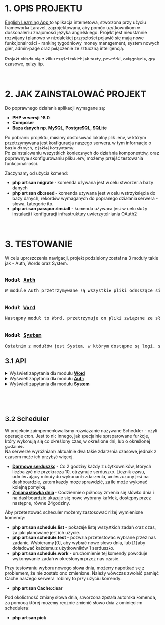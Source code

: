 <h1>1. OPIS PROJEKTU</h1>
    <a title="Podgląd aplikacji" href="http://www.english-language-app.pl/">English Learning App </a>to aplikacja internetowa, stworzona przy użyciu frameworka Laravel, zaprojektowana, aby pomóc użytkownikom w doskonaleniu znajomości języka angielskiego. Projekt jest nieustannie rozwijany i planowo w niedalekiej przyszłości pojawić się mają nowe funkcjonalności - ranking tygodniowy, money management, system nowych gier, admin-page oraz połączenie ze sztuczną inteligencją.<br><br>
    Projekt składa się z kilku części takich jak testy, powtórki, osiągnięcia, gry czasowe, quizy itp.
<br><br><br>

<h1>2. JAK ZAINSTALOWAĆ PROJEKT</h1>
Do poprawnego działania aplikacji wymagane są:<br>

- <b>PHP w wersji ^8.0<br>
- Composer<br>
- Baza danych np. MySQL, PostgreSQL, SQLite</b><br>


Po pobraniu projektu, musimy dostosować lokalny plik .env, w którym przetrzymywana jest konfiguracja naszego serwera, w tym informacje o bazie danych, z jakiej korzystamy.<br>
Po zainstalowaniu wszystkich koniecznych do działania komponentów, oraz poprawnym skonfigurowaniu pliku .env, możemy przejść testowania funkcjonalności.

Zaczynamy od użycia komend:<br>
- <b>php artisan migrate</b> - komenda używana jest w celu stworzenia bazy danych.
- <b>php artisan db:seed</b> - komenda używana jest w celu wstrzyknięcia do bazy danych, rekordów wymaganych do popranego działania serwera - słowa, kategorie itp.
- <b>php artisan passport:install</b> - komenda używana jest w celu służy instalacji i konfiguracji infrastruktury uwierzytelniania OAuth2
<br><br><br>
<h1>3. TESTOWANIE</h1>
  
W celu uproszczenia nawigacji, projekt podzielony został na 3 moduły takie jak - Auth, Words oraz System.
<pre><h3>Moduł <u>Auth</u></h3>W module Auth przetrzymywane są wszystkie pliki odnoszące się do użytkowników oraz ich danych osobowych.<br>
<h3>Moduł <u>Word</u></h3>Następny moduł to Word, przetrzymuje on pliki związane ze słowami - kategorie, testy, ćwieczenia, a także rodzaje ćwiczen.<br>
<h3>Moduł <u>System</u></h3>Ostatnim z modułów jest System, w którym dostępne są logi, statystyki użytkowników, informacje o aktualiazjach na serwerze, rezultaty gier czasowych, osiągnięcia.</pre>
<h2>3.1 API</h2>

<details>
    <summary>Wyświetl zapytania dla modułu <b><u>Word</u></b></summary>
        <table style="text-align:center;">
            <tr>
                <th style="text-align:center";>Rodzaj</th>
                <th style="text-align:center";>Adres</th>
                <th style="text-align:center";>Wymagane pola</th>
                <th style="text-align:center";>Wymagane ranga</th>
                <th style="text-align:center";>Opis</th>
            </tr>
            <tr>
                <td><span style="color:green ">GET</span></td>
                <td>api/word/dict</td>
                <td>-</td>
                <td>user</td>
                <td>Zapytanie służy do pobierania listy kategorii oraz ilości słów dla każdej z nich</td>
            </tr>
            <tr>
                <td><span style="color:orange ">POST</span></td>
                <td>api/word/dict</td>
                <td><a title="nazwa kategorii jest wymagana. W tym zapytaniu można również wysłać 'Wszystkie kategorie', zwróci to słowa dla wszystkich dostępnych kategorii.">category</a></td>
                <td>user</td>
                <td>Zapytanie służy do pobrania listy słów dla danej kategorii</td>
            </tr>
            <tr>
                <td><span style="color:green ">GET</span></td>
                <td>api/word/word/{nr}</td>
                <td>-</td>
                <td>user</td>
                <td>Zapytanie służy do pobrania informacji o konkretnym słowie. Dostajemy się do niego poprzez podanie w miejscu {nr} indeksu słowa z bazy danych</td>
            </tr>
            <tr>
                <td><span style="color:orange ">POST</span></td>
                <td>api/word/word</td>
                <td><a title="wymagane">category_id</a>, <a title="wymagane, minimalna liczba znaków:1, maksymalna:255">word_en</a>, <a title="wymagane, minimalna liczba znaków:1, maksymalna:255">word_pl</a>, <a title="wymagana, musi odpowiadać wartościom zdefiniowanych poziomów trudności - easy, medium lub hard">difficulty</a></td>
                <td>admin</td>
                <td>Zapytanie służy do dodania nowego słowa do bazy danych</td>
            </tr>
            <tr>
                <td><span style="color:violet ">PATCH</span></td>
                <td>api/word/word/{nr}</td>
                <td><a title="minimalna liczba znaków:1, maksymalna:255">word_en</a>, <a title="minimalna liczba znaków:1, maksymalna:255">word_pl</a>, <a title="musi odpowiadać wartościom zdefiniowanych poziomów trudności - easy, medium lub hard">difficulty</a></td>
                <td>admin</td>
                <td>Zapytanie służy do zaktualizowania istniejącego już słowa w bazie danych.<br> {nr} - indeks słowa w bazie danych</td>
            </tr>
            <tr>
                <td><span style="color:red ">DELETE</span></td>
                <td>api/word/word/{nr}</td>
                <td>-</td>
                <td>admin</td>
                <td>Zapytanie służy do usuwania istniejącego już słowa w bazie danych.<br> {nr} - indeks słowa w bazie danych</td>
            </tr>
            <tr>
                <td><span style="color:green ">GET</span></td>
                <td>api/word/word/wordoftheday</td>
                <td>-</td>
                <td>user</td>
                <td>Zapytanie służy do zwracania wszystkich informacji dotyczących słowa dnia</td>
            </tr>
            <tr>
                <td><span style="color:green ">GET</span></td>
                <td>api/word/repetitions/favourite</td>
                <td>-</td>
                <td>user</td>
                <td>Zapytanie służy do zwracania wszystkich ulubionych słów użytkownika wraz z ich szczegółami</td>
            </tr>
            <tr>
                <td><span style="color:orange ">POST</span></td>
                <td>api/word/word/{nr}/addtofavourite</td>
                <td>-</td>
                <td>user</td>
                <td>Zapytanie służy do dodania słówka przez użytkownika do ulubionych.<br> {nr} - indeks słowa</td>
            </tr>
            <tr>
                <td><span style="color:orange ">POST</span></td>
                <td>api/word/word/{nr}/revokefromfavourite</td>
                <td>-</td>
                <td>user</td>
                <td>Zapytanie służy do usuwania słówka przez użytkownika z jego ulubionych słów.<br> {nr} - indeks słowa</td>
            </tr>
            <tr>
                <td><span style="color:orange ">POST</span></td>
                <td>api/word/word/{nr}/addnote</td>
                <td><a title="obecne, może przyjąć pustą wartość">notes</a></td>
                <td>user</td>
                <td>Zapytanie służy do przypisywania notatek użytkownika do słówka.<br> {nr} - indeks słowa</td>
            </tr>
            <tr>
                <td><span style="color:green ">GET</span></td>
                <td>api/word/repetitions/review</td>
                <td>-</td>
                <td>user</td>
                <td>Zapytanie służy do zwracania wszystkich słów, które użytkownik chce powtarzać (powtórek)</td>
            </tr>
            <tr>
                <td><span style="color:orange ">POST</span></td>
                <td>api/word/word/{nr}/addtoreview</td>
                <td>-</td>
                <td>user</td>
                <td>Zapytanie służy do dodania słówka przez użytkownika do powtórek.<br> {nr} - indeks słowa</td>
            </tr>
            <tr>
                <td><span style="color:orange ">POST</span></td>
                <td>api/word/word/{nr}/revokefromreview</td>
                <td>-</td>
                <td>user</td>
                <td>Zapytanie służy do usuwania słówka przez użytkownika z jego powtórek.<br> {nr} - indeks słowa</td>
            </tr>
            <tr>
                <td><span style="color:orange ">POST</span></td>
                <td>api/word/repetitions/review</td>
                <td><a title="id słowa, które wykonaliśmy[min:1 max:4000, wymagane, musi być liczbą całkowitą]">id</a></td>
                <td>user</td>
                <td>Zapytanie służy do zmiany statusu powtórki na wykonaną</td>
            </tr>
            <tr>
                <td><span style="color:green ">GET</span></td>
                <td>api/word/repetitions/category</td>
                <td><a title="nazwa kategorii jest wymagana oraz taka kategoria musi rzeczywiście istnieć w bazie">category</a></td>
                <td>user</td>
                <td>Zapytanie zwraca listę powtórek dla konkretnie wskazanej kategorii</td>
            </tr>
            <tr>
                <td><span style="color:orange ">POST</span></td>
                <td>api/word/repetitions/refresh</td>
                <td><a title="nazwa kategorii jest wymagana oraz taka kategoria musi rzeczywiście istnieć w bazie">category</a></td>
                <td>user</td>
                <td>Zapytanie zmienia status wykonania powtórki, ładując użytkownikowi do ponownego rozwiązania</td>
            </tr>
            <tr>
                <td><span style="color:green ">GET</span></td>
                <td>api/word/repetitions/categories_list</td>
                <td>-</td>
                <td>user</td>
                <td>Zapytanie zwraca ilość niezrobionych oraz ilość wszystkich dodanych do tej pory powtórek dla każdej z kategorii</td>
            </tr>
            <!-- API DLA KATEGORII -->
            <tr>
                <td><span style="color:green ">GET</span></td>
                <td>api/word/category</td>
                <td>-</td>
                <td>user</td>
                <td>Zapytanie zwraca wszystkie kategorie oraz informacje o nich</td>
            </tr>
            <tr>
                <td><span style="color:green ">GET</span></td>
                <td>api/word/category/{nr}</td>
                <td>-</td>
                <td>user</td>
                <td>Zapytanie zwraca konkretną kategorię oraz informacje o niej</td>
            </tr>
            <tr>
                <td><span style="color:orange ">POST</span></td>
                <td>api/word/category</td>
                <td><a title="nazwa kategorii - jest wymagana, musi zawierać 3 znaki, musi być inna niż wszystkie dodane do tej pory">name</a></td>
                <td>admin</td>
                <td>Zapytanie tworzy nową kategorię</td>
            </tr>
            <tr>
                <td><span style="color:violet ">PATCH</span></td>
                <td>api/word/category/{nr}</td>
                <td><a title="nazwa kategorii - jest wymagana, musi zawierać 3 znaki, musi być inna niż wszystkie dodane do tej pory">name</a></td>
                <td>admin</td>
                <td>Zapytanie aktualizuje wskazana kategorię<br>{nr} - to id kategorii</td>
            </tr>
            <tr>
                <td><span style="color:red ">DELETE</span></td>
                <td>api/word/category/{nr}</td>
                <td>-</td>
                <td>admin</td>
                <td>Zapytanie usuwa wskazana kategorię<br>{nr} - to id kategorii</td>
            </tr>
            <tr>
                <td><span style="color:green ">GET</span></td>
                <td>api/word/test</td>
                <td>-</td>
                <td>user</td>
                <td>Zapytanie pobiera wszystkie testy użytkownika - ich statusy, date wykonania, kategorię oraz trudność</td>
            </tr>
            <tr>
                <td><span style="color:green ">GET</span></td>
                <td>api/word/test/{nr_testu}</td>
                <td>-</td>
                <td>user</td>
                <td>Zapytanie pobiera wszystkie zadania dla testu wskazanego przez użytkownika<br>{nr_testu} - to numer testu z bazy danych [1-63]</td>
            </tr>
            <tr>
                <td><span style="color:green ">GET</span></td>
                <td>api/word/test/{nr_testu}/{nr_zadania}</td>
                <td>-</td>
                <td>user</td>
                <td>Zapytanie pobiera wszystkie szczegóły dla konkretnego zadania, w wybranym przez użytkownika teście<br>{nr_testu} - to numer testu z bazy danych [1-63]<br>{nr_zadania} - numer zadania z bazy danych [1-11]</td>
            </tr>
            <tr>
                <td><span style="color:orange ">POST</span></td>
                <td>api/word/test/{nr_testu}/{nr_zadania}</td>
                <td><a title="Brak specjalnych wymogów. Zła odpowiedź = utrata życia">answer_fill_sentence</a></td>
                <td>user</td>
                <td>Zapytanie wysyła odpowiedź na zadanie typu "uzupełnij lukę"<br>{nr_testu} - to numer testu z bazy danych [1-63]<br>{nr_zadania} - numer zadania z bazy danych [1-11]</td>
            </tr>
            <tr>
                <td><span style="color:orange ">POST</span></td>
                <td>api/word/test/{nr_testu}/{nr_zadania}</td>
                <td><a title="Wymagany fomat to json - tablica obiektów z kluczami word_pl oraz word_en. Każda pomyłka = utrata życia.">pairs</a></td>
                <td>user</td>
                <td>Zapytanie wysyła odpowiedź na zadanie typu "połącz pary"<br>{nr_testu} - to numer testu z bazy danych [1-63]<br>{nr_zadania} - numer zadania z bazy danych [1-11]</td>
            </tr>
            <tr>
                <td><span style="color:orange ">POST</span></td>
                <td>api/word/test/{nr_testu}/{nr_zadania}</td>
                <td><a title="Wymagany fomat to json - tablica stringów. Każda pomyłka = utrata życia.">answer</a></td>
                <td>user</td>
                <td>Zapytanie wysyła odpowiedź na zadanie typu "ułóż układankę"<br>{nr_testu} - to numer testu z bazy danych [1-63]<br>{nr_zadania} - numer zadania z bazy danych [1-11]</td>
            </tr>
        </table>
</details>

<!-- AUTH requests-->
<details>
<summary>Wyświetl zapytania dla modułu <b><u>Auth</u></b></summary>
<table style="text-align:center;">
    <tr>
        <th>Rodzaj</th>
        <th>Adres</th>
        <th>Wymagane pola</th>
        <th>Wymagane ranga</th>
        <th>Opis</th>
    </tr>
    <tr>
        <td><span style="color:orange ">POST</span></td>
        <td>api/auth/login</td>
        <td><a title="wymagane">email</a>, <a title="wymagane">password</a></td>
        <td>-</td>
        <td>Zapytanie służy do zalogowania użytkownika</td>
    </tr>
    <tr>
        <td><span style="color:orange ">POST</span></td>
        <td>api/auth/register</td>
        <td><a title="wymagane, email:rfc">email</a>, <a title="wymagane, 8 znaków, jeden znak specjalny, jedna duża litera">password</a>, <a title="wymagane, imie, nazwisko, data urodzenia">dane użytkownika</a></td>
        <td>-</td>
        <td>Zapytanie służy do rejestracji nowego użytkownika</td>
    </tr>
    <tr>
        <td><span style="color:green ">GET</span></td>
        <td>api/auth/logout</td>
        <td>-</td>
        <td>user</td>
        <td>Zapytanie służy do wylogowania użytkownika</td>
    </tr>
    <tr>
        <td><span style="color:green ">GET</span></td>
        <td>api/auth/user/data/dashboard</td>
        <td>-</td>
        <td>user</td>
        <td>Zapytanie służy do zwracania wszystkich informacji wyświetlanych w dashboardzie</td>
    </tr>
    <tr>
        <td><span style="color:green ">GET</span></td>
        <td>api/auth/user/data/me</td>
        <td>-</td>
        <td>user</td>
        <td>Zapytanie służy do zwracania informacji o użytkowniku</td>
    </tr>
    <tr>
        <td><span style="color: violet">PATCH</span></td>
        <td>api/auth/user/data/change_data</td>
        <td><a title="wymagane">name</a>, <a title="wymagane">surname</a>, <a title="wymagane">birth_date</a></td>
        <td>user</td>
        <td>Zapytanie służy do zmiany danych użytkownika</td>
    </tr>
    <tr>
        <td><span style="color: orange">POST</span></td>
        <td>api/auth/user/data/change_avatar</td>
        <td><a title="wymagane, formaty: jpg, png, gif, svg, jpeg">avatar</a></td>
        <td>user</td>
        <td>Zapytanie służy do zmiany avataru użytkownika</td>
    </tr>
    <tr>
        <td><span style="color: green">GET</span></td>
        <td>api/auth/user/role/me</td>
        <td>-</td>
        <td>admin</td>
        <td>Zapytanie służy do otrzymania informacji o roli jaką posiada użytkownik</td>
    </tr>
    <tr>
        <td><span style="color: green">GET</span></td>
        <td>api/auth/user/role/{user}</td>
        <td>-</td>
        <td>admin</td>
        <td>Zapytanie służy do sprawdzenia roli innego użytkownika [user] - id użytkownika</td>
    </tr>
    <tr>
        <td><span style="color: orange">POST</span></td>
        <td>api/auth/user/role/{user}</td>
        <td><a title="wymagane, rola admin lub user">role</a></td>
        <td>admin</td>
        <td>Zapytanie służy do zmiany roli innego użytkownika [user] - id użytkownika</td>
    </tr>
    <tr>
        <td><span style="color:green ">GET</span></td> 
        <td>api/auth/ranking/money</td>
        <td>-</td>
        <td>user</td>
        <td>Zapytanie służy do zwrócenia rankingu użytkowników względem posiadanych monet</td>
    </tr>
    <tr>
        <td><span style="color:green ">GET</span></td> 
        <td>api/auth/ranking/lvl</td>
        <td>-</td>
        <td>user</td>
        <td>Zapytanie służy do zwrócenia rankingu użytkowników względem posiadanego poziomu</td>
    </tr>
    <tr>
        <td><span style="color:green ">GET</span></td> 
        <td>api/auth/ranking/15s</td>
        <td>-</td>
        <td>user</td>
        <td>Zapytanie służy do zwrócenia rankingu użytkowników względem zdobytych punktów w grze 15s</td>
    </tr>
    <tr>
        <td><span style="color:green ">GET</span></td> 
        <td>api/auth/ranking/30s</td>
        <td>-</td>
        <td>user</td>
        <td>Zapytanie służy do zwrócenia rankingu użytkowników względem zdobytych punktów w grze 30s</td>
    </tr>
    <tr>
        <td><span style="color:green ">GET</span></td> 
        <td>api/auth/ranking/60s</td>
        <td>-</td>
        <td>user</td>
        <td>Zapytanie służy do zwrócenia rankingu użytkowników względem zdobytych punktów w grze 60s</td>
    </tr>
    <tr>
        <td><span style="color:green ">GET</span></td> 
        <td>api/auth/ranking/all</td>
        <td>-</td>
        <td>user</td>
        <td>Zapytanie służy do zwrócenia rankingu użytkowników posiadającego wszystkie powyższe</td>
    </tr>
</table>
</details>
<details>
<summary>Wyświetl zapytania dla modułu <u><b>System</u></b></summary>
<table style="text-align:center;">
    <tr>
        <th>Rodzaj</th>
        <th>Adres</th>
        <th>Wymagane pola</th>
        <th>Wymagane ranga</th>
        <th>Opis</th>
    </tr>
    <tr>
        <td><span style="color:green ">GET</span></td> 
        <td>api/system/statistics</td>
        <td>-</td>
        <td>user</td>
        <td>Zapytanie służy do zwrócenia podstawowych statystyk użytkownika dotyczących jego osiągnięć</td>
    </tr>
    <tr>
        <td><span style="color:green ">GET</span></td> 
        <td>api/system/achievement/me</td>
        <td>-</td>
        <td>user</td>
        <td>Zapytanie służy do zwrócenia osiągnięć, które użytkownik zdobył</td>
    </tr>
    <tr>
        <td><span style="color:green ">GET</span></td> 
        <td>api/system/achievement/</td>
        <td>-</td>
        <td>user</td>
        <td>Zapytanie służy do zwrócenia wszystkich dostępnych osiągnięć</td>
    </tr>
    <tr>
        <td><span style="color:green ">GET</span></td> 
        <td>api/system/achievement/{achievement}</td>
        <td>-</td>
        <td>user</td>
        <td>Zapytanie służy do zwrócenia wybranego osiągnięcia [achievement] - id achievementu</td>
    </tr>
    <tr>
        <td><span style="color:orange">POST</span> </td> 
        <td>api/system/achievement/</td>
        <td><a title="wymagane, nazwa osiągnięcia">name</a>, <a title="wymagane, rodzaj osiągnięcia favourite/review/test">event_type</a>, <a title="wymagane, wartość wymagana do zdobycia osiągnięcia">value</a>, <a title="wymagane, wysokość nagrody">money</a></td>
        <td>admin</td>
        <td>Zapytanie służy do utworzenia nowego osiągnięcia</td>
    </tr>
    <tr>
        <td><span style="color:violet">PATCH</span></td> 
        <td>api/system/achievement/{achievement}</td>
        <td> <a title="wymagane, nazwa osiągnięcia">name</a>, <a title="wymagane, rodzaj osiągnięcia">event_type</a>, <a title="wymagane, wartość wymagana do zdobycia osiągnięcia">value</a>, <a title="wymagane, wysokość nagrody">money</a></td>
        <td>admin</td>
        <td>Zapytanie służy do aktualizacji jednego z osiągnięć [achievement] - id achievementu</td>
    </tr>
    <tr>
        <td><span style="color:red">DELETE</span></td> 
        <td>api/system/achievement/{achievement}</td>
        <td>-</td>
        <td>admin</td>
        <td>Zapytanie służy do usunięcia jednego z osiągnięć [achievement] - id achievementu</td>
    </tr>
    <tr>
        <td><span style="color:green">GET</span></td> 
        <td>api/system/daily_user_life/</td>
        <td>-</td>
        <td>user</td>
        <td>Zapytanie służy do zwracania informacji o życiach użytkownika</td>
    </tr>
    <tr>
        <td><span style="color:violet">PATCH</span> </td> 
        <td>api/system/daily_user_life/minus</td>
        <td>-</td>
        <td>user</td>
        <td>Zapytanie służy do odjęcia życia użytkownikowi po pomyłce w teście</td>
    </tr>
    <tr>
        <td><span style="color:violet">PATCH</span> </td> 
        <td>api/system/daily_user_life/plus</td>
        <td><a title = "wymagane, słówko po polsku">word_pl</a>, <a title = "wymagane, słówko po angielsku">word_en</a>, <a title = "wymagane, język słówka, które użytkownik otrzymał">langauge</a></td>
        <td>user</td>
        <td>Zapytanie służy do dodania serca wzamian za poprawne rozwiązanie zagadki</td>
    </tr>
    <tr>
        <td><span style="color:green">GET</span></td> 
        <td>api/system/streak/</td>
        <td>-</td>
        <td>user</td>
        <td>Zapytanie służy do zwracania informacji o wszystkich streakach użytkownika</td>
    </tr>
    <tr>
        <td><span style="color:green">GET</span></td> 
        <td>api/system/streak/latest</td>
        <td>-</td>
        <td>user</td>
        <td>Zapytanie służy do zwracania informacji o aktualnym streaku użytkownika</td>
    </tr>
    <tr>
        <td><span style="color:green">GET</span></td> 
        <td>api/system/streak/longest</td>
        <td>-</td>
        <td>user</td>
        <td>Zapytanie służy do zwracania informacji o najdłuższym streaku użytkownika</td>
    </tr>
    <tr>
        <td><span style="color:orange">POST</span></td> 
        <td>api/system/games/</td>
        <td><a title = "wymagane, typ gry, którą chcemy rozpocząć 15s/30s/60s">type</a></td>
        <td>user</td>
        <td>Zapytanie służy do rozpoczęcia gry czasowej o wybranym typie</td>
    </tr>
    <tr>
        <td><span style="color:orange">POST</span> </td> 
        <td>api/system/games/send</td>
        <td><a title = "wymagane, typ gry, którą chcemy rozpocząć 15s/30s/60s">type</a>, <a title = "wymagane, tłumaczenie słowka, które otrzymano jako ostatnie">word</a></td>
        <td>user</td>
        <td>Zapytanie służy do wysłania odpowiedzi na kolejne zadanie w grze czasowej</td>
    </tr>
    <tr>
        <td><span style="color:orange">POST</span> </td> 
        <td>api/system/games/history</td>
        <td><a title = "wymagane, typ gry, którą chcemy rozpocząć 15s/30s/60s">type</a></td>
        <td>user</td>
        <td>Zapytanie służy do zwrócenia historii gier użytkownika dla danego typu</td>
    </tr>
</table>
</details>


<br><br><br>
<h2>3.2 Scheduler</h2>
W projekcie zaimpementowaliśmy rozwiązanie nazywane Scheduler - czyli operacje cron. Jest to nic innego, jak specjalnie spreparowane funkcje, który wykonują się co określony czas, w określone dni, lub o określonej godzinie.<br>
Na serwerze wyróżniamy aktualnie dwa takie zdarzenia czasowe, jednak z czasem może ich przybyć więcej.<br>

- <b><u>Darmowe serduszko</u></b> - Co 2 godziny każdy z użytkowników, których liczba żyć nie przekracza 10, otrzymuje serduszko. Licznik czasu, odmierzający minuty do wykonania zdarzenia, umieszczony jest na dashboardzie, zatem każdy może sprawdzić, za ile może wykonać kolejną pomyłkę.<br>
- <b><u>Zmiana słówka dnia</u></b> - Codziennie o północy zmienia się słówko dnia i na dashboardzie ukazuje się nowo wybrany kafelek, dostępny przez następne, równe 24godziny.

Aby przetestować scheduler możemy zastosować niżej wymienione komendy:

- <b>php artisan schedule:list </b> - pokazuje listę wszystkich zadań oraz czas, za jaki planowane jest ich użycie.<br>
- <b>php artisan schedule:test </b> - pozwala przetestować wybrane przez nas zadanie. Wybieramy [0], aby wybrać nowe słowo dnia, lub [1] aby doładować każdemu z użytkowników 1 serduszko.<br>
- <b>php artisan schedule:work </b> - uruchomienie tej komendy powoduje wykonywanie zadań w określonym przez nas czasie.<br>

Przy testowaniu wyboru nowego słowa dnia, możemy napotkać się z problemem, że nie zostało ono zmienione. Należy wówczas zwolnić pamięć Cache naszego serwera, robimy to przy użyciu komendy:
- <b>php artisan Cache:clear</b>

Pod okoliczność zmiany słowa dnia, stworzona zpstała autorska komenda, za pomocą której możemy ręcznie zmienić słowo dnia z ominięciem schedulera:
- <b>php artisan pick</b>
